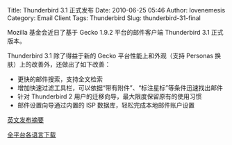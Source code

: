Title: Thunderbird 3.1 正式发布
Date: 2010-06-25 05:46
Author: lovenemesis
Category: Email Client
Tags: Thunderbird
Slug: thunderbird-31-final

Mozilla 基金会近日了基于 Gecko 1.9.2 平台的邮件客户端 Thunderbird 3.1
正式版本。

Thunderbird 3.1 除了得益于新的 Gecko 平台性能上和外观（支持 Personas
换肤）上的改善外，还做出了如下改善：

-   更快的邮件搜索，支持全文检索
-   增加快速过滤工具栏，可以依据“带有附件”、“标注星标”等条件迅速找出邮件
-   针对 Thunderbird 2 用户的迁移向导，最大限度保留原有的使用习惯
-   邮件设置向导通过内置的 ISP 数据库，轻松完成本地邮件账户设置

[英文发布摘要](http://www.mozillamessaging.com/en-US/thunderbird/3.1/releasenotes/)

[全平台各语言下载](http://www.mozillamessaging.com/en-US/thunderbird/all.html)
